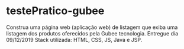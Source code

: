 # testePratico-gubee
Construa uma página web (aplicação web) de listagem que exiba uma listagem dos produtos oferecidos pela Gubee tecnologia. Entregue dia 09/12/2019
Stack utilizada: HTML, CSS, JS, Java e JSP.
